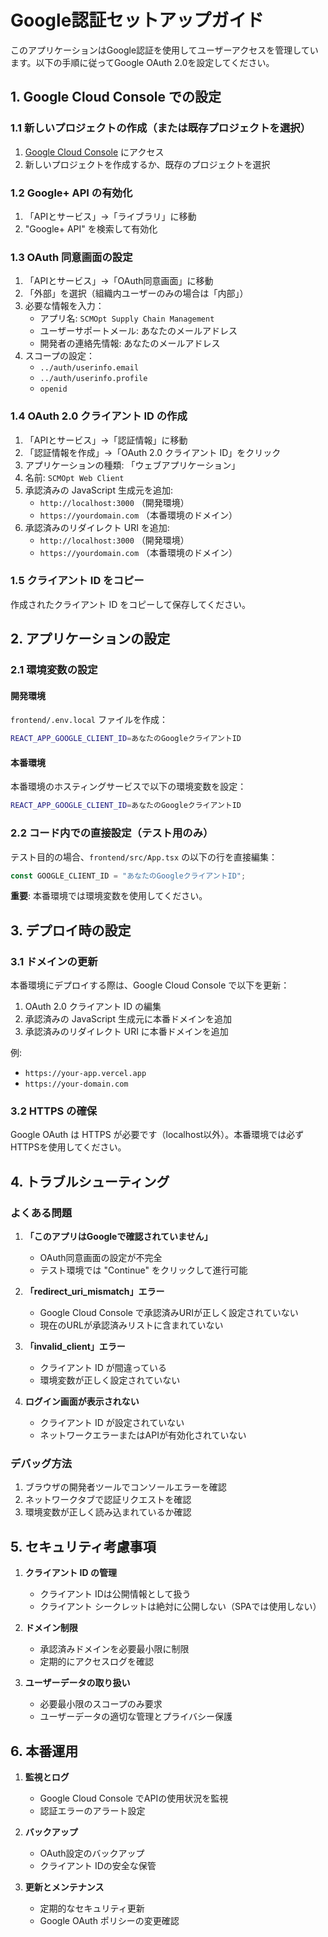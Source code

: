 # Google認証セットアップガイド

このアプリケーションはGoogle認証を使用してユーザーアクセスを管理しています。以下の手順に従ってGoogle OAuth 2.0を設定してください。

## 1. Google Cloud Console での設定

### 1.1 新しいプロジェクトの作成（または既存プロジェクトを選択）
1. [Google Cloud Console](https://console.cloud.google.com/) にアクセス
2. 新しいプロジェクトを作成するか、既存のプロジェクトを選択

### 1.2 Google+ API の有効化
1. 「APIとサービス」→「ライブラリ」に移動
2. "Google+ API" を検索して有効化

### 1.3 OAuth 同意画面の設定
1. 「APIとサービス」→「OAuth同意画面」に移動
2. 「外部」を選択（組織内ユーザーのみの場合は「内部」）
3. 必要な情報を入力：
   - アプリ名: `SCMOpt Supply Chain Management`
   - ユーザーサポートメール: あなたのメールアドレス
   - 開発者の連絡先情報: あなたのメールアドレス
4. スコープの設定：
   - `../auth/userinfo.email`
   - `../auth/userinfo.profile`
   - `openid`

### 1.4 OAuth 2.0 クライアント ID の作成
1. 「APIとサービス」→「認証情報」に移動
2. 「認証情報を作成」→「OAuth 2.0 クライアント ID」をクリック
3. アプリケーションの種類: 「ウェブアプリケーション」
4. 名前: `SCMOpt Web Client`
5. 承認済みの JavaScript 生成元を追加:
   - `http://localhost:3000` （開発環境）
   - `https://yourdomain.com` （本番環境のドメイン）
6. 承認済みのリダイレクト URI を追加:
   - `http://localhost:3000` （開発環境）
   - `https://yourdomain.com` （本番環境のドメイン）

### 1.5 クライアント ID をコピー
作成されたクライアント ID をコピーして保存してください。

## 2. アプリケーションの設定

### 2.1 環境変数の設定

#### 開発環境
`frontend/.env.local` ファイルを作成：

```bash
REACT_APP_GOOGLE_CLIENT_ID=あなたのGoogleクライアントID
```

#### 本番環境
本番環境のホスティングサービスで以下の環境変数を設定：

```bash
REACT_APP_GOOGLE_CLIENT_ID=あなたのGoogleクライアントID
```

### 2.2 コード内での直接設定（テスト用のみ）
テスト目的の場合、`frontend/src/App.tsx` の以下の行を直接編集：

```typescript
const GOOGLE_CLIENT_ID = "あなたのGoogleクライアントID";
```

**重要**: 本番環境では環境変数を使用してください。

## 3. デプロイ時の設定

### 3.1 ドメインの更新
本番環境にデプロイする際は、Google Cloud Console で以下を更新：

1. OAuth 2.0 クライアント ID の編集
2. 承認済みの JavaScript 生成元に本番ドメインを追加
3. 承認済みのリダイレクト URI に本番ドメインを追加

例:
- `https://your-app.vercel.app`
- `https://your-domain.com`

### 3.2 HTTPS の確保
Google OAuth は HTTPS が必要です（localhost以外）。本番環境では必ずHTTPSを使用してください。

## 4. トラブルシューティング

### よくある問題

1. **「このアプリはGoogleで確認されていません」**
   - OAuth同意画面の設定が不完全
   - テスト環境では "Continue" をクリックして進行可能

2. **「redirect_uri_mismatch」エラー**
   - Google Cloud Console で承認済みURIが正しく設定されていない
   - 現在のURLが承認済みリストに含まれていない

3. **「invalid_client」エラー**
   - クライアント ID が間違っている
   - 環境変数が正しく設定されていない

4. **ログイン画面が表示されない**
   - クライアント ID が設定されていない
   - ネットワークエラーまたはAPIが有効化されていない

### デバッグ方法

1. ブラウザの開発者ツールでコンソールエラーを確認
2. ネットワークタブで認証リクエストを確認
3. 環境変数が正しく読み込まれているか確認

## 5. セキュリティ考慮事項

1. **クライアント ID の管理**
   - クライアント IDは公開情報として扱う
   - クライアント シークレットは絶対に公開しない（SPAでは使用しない）

2. **ドメイン制限**
   - 承認済みドメインを必要最小限に制限
   - 定期的にアクセスログを確認

3. **ユーザーデータの取り扱い**
   - 必要最小限のスコープのみ要求
   - ユーザーデータの適切な管理とプライバシー保護

## 6. 本番運用

1. **監視とログ**
   - Google Cloud Console でAPIの使用状況を監視
   - 認証エラーのアラート設定

2. **バックアップ**
   - OAuth設定のバックアップ
   - クライアント IDの安全な保管

3. **更新とメンテナンス**
   - 定期的なセキュリティ更新
   - Google OAuth ポリシーの変更確認